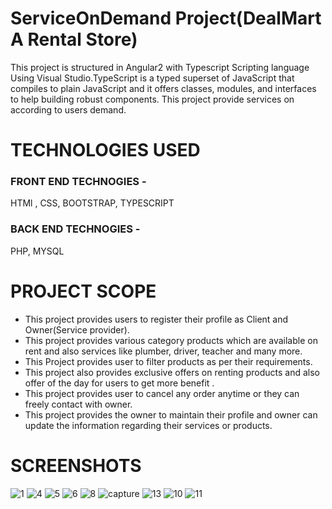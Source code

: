 # ServiceOnDemand Project(DealMart A Rental Store)
 This project is structured in Angular2 with Typescript Scripting language Using Visual Studio.TypeScript is a typed superset of JavaScript that
 compiles to plain JavaScript and it offers classes, modules, and interfaces to help building robust components.
 This project provide services on according to users demand. 
 
# TECHNOLOGIES USED
<h3>FRONT END TECHNOGIES -</h3>
HTMl , CSS, BOOTSTRAP, TYPESCRIPT<br/>
<h3>BACK END TECHNOGIES -</h3>
   PHP, MYSQL <br/>
   
# PROJECT SCOPE
<ul>
<li>This project provides users to register their profile as Client and Owner(Service provider).</li>
<li>This project provides various category products which are available on rent and also services like plumber, driver, teacher and many more.
</li>
<li>This Project provides user to filter products as per their requirements.</li>
<li> This project also provides exclusive offers on renting products and also offer of the day for users to  get more benefit .</li>
<li>This project provides user to cancel any order anytime or they can freely contact with owner.</li>
<li>This project provides the owner to maintain their profile and owner can update the information regarding their services or products.</li>

</ul>



# SCREENSHOTS
![1](https://user-images.githubusercontent.com/16289294/29679605-b3f2cc00-891f-11e7-95ae-2bc8f25181d4.PNG)
![4](https://user-images.githubusercontent.com/16289294/29679615-b9a5308e-891f-11e7-9f66-3fbe3d07eaf5.JPG)
![5](https://user-images.githubusercontent.com/16289294/29679619-bbda008c-891f-11e7-87c6-b4ded8df9644.JPG)
![6](https://user-images.githubusercontent.com/16289294/29679623-bdba01e0-891f-11e7-8865-0b7a261f3914.JPG)
![8](https://user-images.githubusercontent.com/16289294/29679625-bf87ee38-891f-11e7-995f-9b1c364c6461.JPG)
![capture](https://user-images.githubusercontent.com/16289294/29679650-d3d45070-891f-11e7-995a-e0568e680ebf.PNG)
![13](https://user-images.githubusercontent.com/16289294/29681938-f5ce3ec8-8926-11e7-9626-ed5006f18c4e.JPG)
![10](https://user-images.githubusercontent.com/16289294/29681939-f854d846-8926-11e7-8b6a-1230a3396078.JPG)
![11](https://user-images.githubusercontent.com/16289294/29681944-fb3839f4-8926-11e7-9d3e-8fa9c3ba6888.JPG)

